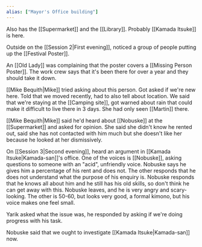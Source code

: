 ```yaml
---
alias: ["Mayor's Office building"]
---
```


Also has the [[Supermarket]] and the [[Library]].
Probably [[Kamada Itsuke]] is here.

Outside on the [[Session 2|First evening]], noticed a group of people putting up the [[Festival Poster]].


An [[Old Lady]] was complaining that the poster covers a [[Missing Person Poster]]. The work crew says that it's been there for over a year and they should take it down.

[[Mike Bequith|Mike]] tried asking about this person. Got asked if we're new here. Told that we moved recently, had to also tell about location. We said that we're staying at the [[Camping site]], got warned about rain that could make it difficult to live there in 3 days. She had only seen [[Martin]] there.

[[Mike Bequith|Mike]] said he'd heard about [[Nobuske]] at the [[Supermarket]] and asked for opinion. She said she didn't know he rented out, said she has not contacted with him much but she doesn't like her because he looked at her dismissively.


On [[Session 3|Second evening]], heard an argument in [[Kamada Itsuke|Kamada-san]]'s office. One of the voices is [[Nobuske]], asking questions to someone with an "acid", unfriendly voice.
Nobuske says he gives him a percentage of his rent and does not.
The other responds that he does not understand what the purpose of his enquiry is.
Nobuske responds that he knows all about him and he still has his old skills, so don't think he can get away with this.
Nobuske leaves, and he is very angry and scary-looking.
The other is 50-60, but looks very good, a formal kimono, but his voice makes one feel small.

Yarik asked what the issue was, he responded by asking if we're doing progress with his task.

Nobuske said that we ought to investigate [[Kamada Itsuke|Kamada-san]] now.


